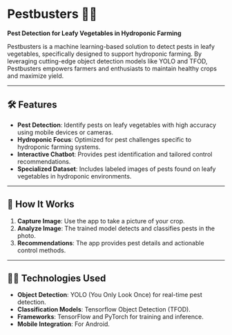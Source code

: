 # Pestbusters 🌱🐛  
**Pest Detection for Leafy Vegetables in Hydroponic Farming**  

Pestbusters is a machine learning-based solution to detect pests in leafy vegetables, specifically designed to support hydroponic farming. By leveraging cutting-edge object detection models like YOLO and TFOD, Pestbusters empowers farmers and enthusiasts to maintain healthy crops and maximize yield.  

---

## 🛠️ Features  
- **Pest Detection**: Identify pests on leafy vegetables with high accuracy using mobile devices or cameras.  
- **Hydroponic Focus**: Optimized for pest challenges specific to hydroponic farming systems.  
- **Interactive Chatbot**: Provides pest identification and tailored control recommendations.  
- **Specialized Dataset**: Includes labeled images of pests found on leafy vegetables in hydroponic environments.    

---

## 🚀 How It Works  
1. **Capture Image**: Use the app to take a picture of your crop.  
2. **Analyze Image**: The trained model detects and classifies pests in the photo.  
3. **Recommendations**: The app provides pest details and actionable control methods.  

---

## 🧑‍💻 Technologies Used  
- **Object Detection**: YOLO (You Only Look Once) for real-time pest detection.  
- **Classification Models**:  Tensorflow Object Detection (TFOD).  
- **Frameworks**: TensorFlow and PyTorch for training and inference.  
- **Mobile Integration**:  For Android.  
